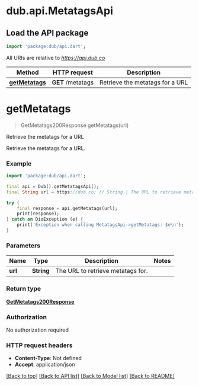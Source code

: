 # dub.api.MetatagsApi

## Load the API package
```dart
import 'package:dub/api.dart';
```

All URIs are relative to *https://api.dub.co*

Method | HTTP request | Description
------------- | ------------- | -------------
[**getMetatags**](MetatagsApi.md#getmetatags) | **GET** /metatags | Retrieve the metatags for a URL


# **getMetatags**
> GetMetatags200Response getMetatags(url)

Retrieve the metatags for a URL

Retrieve the metatags for a URL.

### Example
```dart
import 'package:dub/api.dart';

final api = Dub().getMetatagsApi();
final String url = https://dub.co; // String | The URL to retrieve metatags for.

try {
    final response = api.getMetatags(url);
    print(response);
} catch on DioException (e) {
    print('Exception when calling MetatagsApi->getMetatags: $e\n');
}
```

### Parameters

Name | Type | Description  | Notes
------------- | ------------- | ------------- | -------------
 **url** | **String**| The URL to retrieve metatags for. | 

### Return type

[**GetMetatags200Response**](GetMetatags200Response.md)

### Authorization

No authorization required

### HTTP request headers

 - **Content-Type**: Not defined
 - **Accept**: application/json

[[Back to top]](#) [[Back to API list]](../README.md#documentation-for-api-endpoints) [[Back to Model list]](../README.md#documentation-for-models) [[Back to README]](../README.md)

